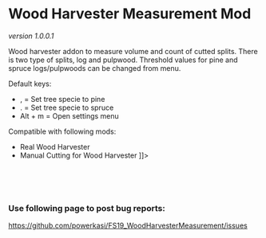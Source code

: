 # Wood Harvester Measurement Mod
<i>version 1.0.0.1</i>

Wood harvester addon to measure volume and count of cutted splits. There is two type of splits, log and pulpwood.
Threshold values for pine and spruce logs/pulpwoods can be changed from menu.

Default keys:
- , = Set tree specie to pine
- . = Set tree specie to spruce
- Alt + m = Open settings menu

Compatible with following mods:
- Real Wood Harvester
- Manual Cutting for Wood Harvester
]]>

<br /><br /><br />
### Use following page to post bug reports: 
https://github.com/powerkasi/FS19_WoodHarvesterMeasurement/issues
